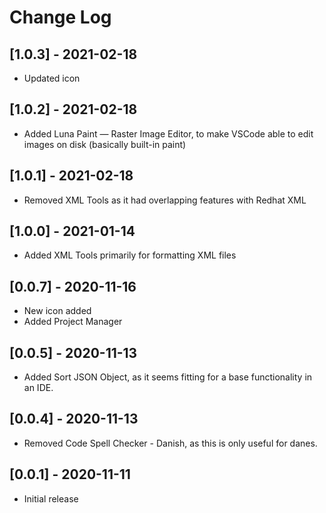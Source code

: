 # Change Log

## [1.0.3] - 2021-02-18

- Updated icon

## [1.0.2] - 2021-02-18

- Added Luna Paint — Raster Image Editor, to make VSCode able to edit images on disk (basically built-in paint)

## [1.0.1] - 2021-02-18

- Removed XML Tools as it had overlapping features with Redhat XML

## [1.0.0] - 2021-01-14

- Added XML Tools primarily for formatting XML files

## [0.0.7] - 2020-11-16

- New icon added
- Added Project Manager

## [0.0.5] - 2020-11-13

- Added Sort JSON Object, as it seems fitting for a base functionality in an IDE.

## [0.0.4] - 2020-11-13

- Removed Code Spell Checker - Danish, as this is only useful for danes.

## [0.0.1] - 2020-11-11

- Initial release

